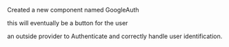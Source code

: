 Created a new component named GoogleAuth

this will eventually be a button for the user

an outside provider to Authenticate and correctly handle user identification.



